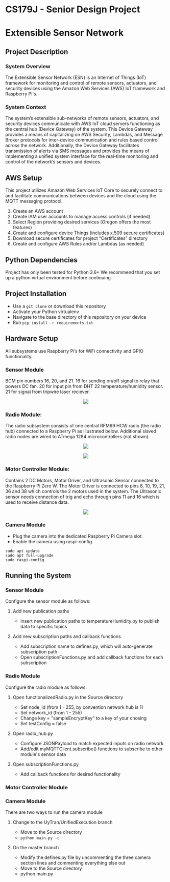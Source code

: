 # CS179J - Senior Design Project

# Extensible Sensor Network

## Project Description

### System Overview
The Extensible Sensor Network (ESN) is an Internet of Things (IoT) framework for monitoring and control of remote sensors, actuators, and security devices using the Amazon Web Services (AWS) IoT framework and Raspberry Pi's.

### System Context
The system’s extensible sub-networks of remote sensors, actuators, and security devices communicate with AWS IoT cloud servers functioning as the central hub (Device Gateway) of the system. This Device Gateway provides a means of capitalizing on AWS Security, Lambdas, and Message Broker protocols for inter-device communication and rules based control across the network. Additionally, the Device Gateway facilitates transmission of alerts via SMS messages and provides the means of implementing a unified system interface for the real-time monitoring and control of the network’s sensors and devices.


## AWS Setup
This project utilizes Amazon Web Services IoT Core to securely connect to and facilitate communications between devices and the cloud using the MQTT messaging protocol.

1. Create an AWS account
1. Create IAM user accounts to manage access controls (if needed)
1. Select Region providing desired services (Oregon offers the most features)
1. Create and configure device Things (includes x.509 secure certificates)
1. Download secure certificates for project “Certificates” directory
1. Create and configure AWS Rules and/or Lambdas (as needed)



## Python Dependencies
Project has only been tested for Python 3.6+
We recommend that you set up a python virtual environment before continuing

## Project Installation
- Use a `git clone` or download this repository
- Activate your Python virtualenv
- Navigate to the base directory of this repository on your device
- Run `pip install -r requirements.txt`

## Hardware Setup
All subsystems use Raspberry Pi’s for WiFi connectivity and GPIO functionality.

### Sensor Module
BCM pin numbers 16, 20, and 21. 16 for sending on/off signal to relay that powers DC fan. 20 for input pin from DHT 22 temperature/humidity sensor. 21 for signal from tripwire laser reciever. 

<p align="center">
  <img src="/Images/raspberry-pi-pinout_ryan.png">
</p>


### Radio Module:
The radio subsystem consists of one central RFM69 HCW radio (the radio hub) connected to a Raspberry Pi as illustrated below.  Additional slaved radio nodes are wired to ATmega 1284 microcontrollers (not shown).

<p align="center">
  <img src="/Images/raspberry-rfm69_pinout.png">
</p>

<p align="center">
  <img src="/Images/rfm69_pinout.png">
</p>

### Motor Controller Module:
Contains 2 DC Motors, Motor Driver, and Ultrasonic Sensor connected to the Raspberry Pi Zero W. The Motor Driver is connected to pins 8, 10, 19, 21, 36 and 38 which controls the 2 motors used in the system. The Ultrasonic sensor needs connection of trig and echo through pins 11 and 16 which is used to receive distance data. 

<p align="center">
  <img src="/Images/raspberryPi_pinout_motorController.png">
</p>

### Camera Module
- Plug the camera into the dedicated Raspberry Pi Camera slot.
- Enable the camera using raspi-config
```
sudo apt update
sudo apt full-upgrade
sudo raspi-config
```

## Running the System

### Sensor Module
Configure the sensor module as follows:

1. Add new publication paths
   - Insert new publication paths to temperatureHumidity.py to publish data to specific topics
   
1. Add new subscription paths and callback functions
   - Add subscription name to defines.py, which will auto-generate subscription path 
   - Open subscriptionFunctions.py and add callback functions for each subscription

### Radio Module
Configure the radio module as follows:

1. Open functionalizedRadio.py in the Source directory
   - Set node_id (from 1 - 255, by convention network hub is 1)
   - Set network_id (from 1 - 255)
   - Change key = "sampleEncryptKey" to a key of your chosing
   - Set testConfig = false
   
1. Open radio_hub.py
   - Configure JSONPayload to match expected inputs on radio network
   - Add/edit myMQTTClient.subscribe() functions to subscribe to other module's sensor data
   
1. Open subscriptionFunctions.py
   - Add callback functions for desired functionality
   


### Motor Controller Module


### Camera Module
There are two ways to run the camera module

1. Change to the UyTran/UnifiedExecution branch
   - Move to the Source directory
   -  `python main.py -c`


1. On the master branch
   - Modify the defines.py file by uncommenting the three camera section lines and commenting everything else out
   - Move to the Source directory
   - python main.py

